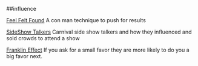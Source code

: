 ##influence


[Feel Felt Found](http://www.changingminds.org/disciplines/sales/objection/feel_felt_found.htm#nav)
A con man technique to push for results

[SideShow Talkers](/talkers)
Carnival side show talkers and how they influenced and sold crowds to attend a show


[Franklin Effect](https://en.m.wikipedia.org/wiki/Ben_Franklin_effect)
If you ask for a small favor they are more likely to do you a big favor next.


